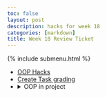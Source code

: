 ```yaml
---
toc: false
layout: post
description: hacks for week 18
categories: [markdown]
title: Week 18 Review Ticket
---
```

{% include submenu.html %}

<ul>
    <li><a href="{{site.baseurl}}/markdown/2023/01/10/object_and_model_programming.html">OOP Hacks</a></li>
    <li><a href="{{site.baseurl}}/markdown/2023/01/10/createtaskgrading2.html">Create Task grading</a></li>
    <li><details closed><summary>OOP in project</summary>
    Honestly, I didn't think that OOP would help my project because it's all static information that doesn't need to change, so instead I'm figuring out localStorage stuff. I'm implementing a favorites tab that will save locally.
    </li>
</ul>